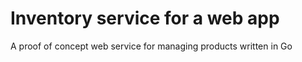 # Inventory service for a web app
A proof of concept web service for managing products written in Go
